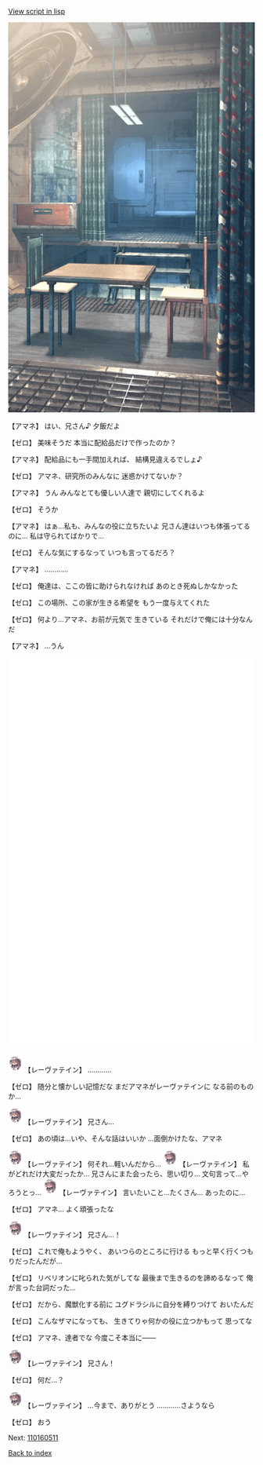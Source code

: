 [View script in lisp](../scripts/110160460.txt)

![zero_room_morning.png](../images/backgrounds/zero_room_morning.png)

【アマネ】
はい、兄さん♪
夕飯だよ

【ゼロ】
美味そうだ
本当に配給品だけで作ったのか？

【アマネ】
配給品にも一手間加えれば、
結構見違えるでしょ♪

【ゼロ】
アマネ、研究所のみんなに
迷惑かけてないか？

【アマネ】
うん
みんなとても優しい人達で
親切にしてくれるよ

【ゼロ】
そうか

【アマネ】
はぁ…私も、みんなの役に立ちたいよ
兄さん達はいつも体張ってるのに…
私は守られてばかりで…

【ゼロ】
そんな気にするなって
いつも言ってるだろ？

【アマネ】
…………

【ゼロ】
俺達は、ここの皆に助けられなければ
あのとき死ぬしかなかった

【ゼロ】
この場所、この家が生きる希望を
もう一度与えてくれた

【ゼロ】
何より…アマネ、お前が元気で
生きている
それだけで俺には十分なんだ

【アマネ】
…うん

![bg_white.png](../images/backgrounds/bg_white.png)

<img src="../images/units/100221.png" alt="100221.png" height="34"/>
【レーヴァテイン】
…………

【ゼロ】
随分と懐かしい記憶だな
まだアマネがレーヴァテインに
なる前のものか…

<img src="../images/units/100221.png" alt="100221.png" height="34"/>
【レーヴァテイン】
兄さん…

【ゼロ】
あの頃は…いや、そんな話はいいか
…面倒かけたな、アマネ

<img src="../images/units/100221.png" alt="100221.png" height="34"/>
【レーヴァテイン】
何それ…軽いんだから…

<img src="../images/units/100221.png" alt="100221.png" height="34"/>
【レーヴァテイン】
私がどれだけ大変だったか…
兄さんにまた会ったら、思い切り…
文句言って…やろうとっ…

<img src="../images/units/100221.png" alt="100221.png" height="34"/>
【レーヴァテイン】
言いたいこと…たくさん…
あったのに…

【ゼロ】
アマネ…
よく頑張ったな

<img src="../images/units/100221.png" alt="100221.png" height="34"/>
【レーヴァテイン】
兄さん…！

【ゼロ】
これで俺もようやく、
あいつらのところに行ける
もっと早く行くつもりだったんだが…

【ゼロ】
リベリオンに叱られた気がしてな
最後まで生きるのを諦めるなって
俺が言った台詞だった…

【ゼロ】
だから、魔獣化する前に
ユグドラシルに自分を縛りつけて
おいたんだ

【ゼロ】
こんなザマになっても、
生きてりゃ何かの役に立つかもって
思ってな

【ゼロ】
アマネ、達者でな
今度こそ本当に――

<img src="../images/units/100221.png" alt="100221.png" height="34"/>
【レーヴァテイン】
兄さん！

【ゼロ】
何だ…？

<img src="../images/units/100221.png" alt="100221.png" height="34"/>
【レーヴァテイン】
…今まで、ありがとう
…………さようなら

【ゼロ】
おう


Next: [110160511](110160511.md)

[Back to index](index.md)
